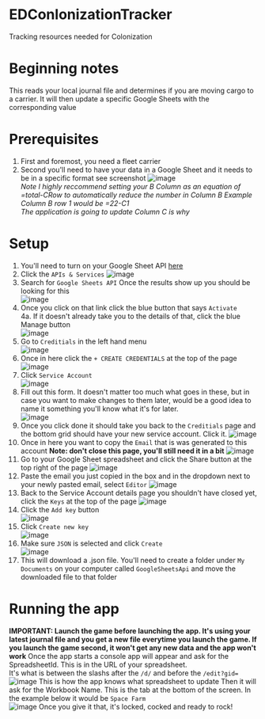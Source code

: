 # EDConlonizationTracker
Tracking resources needed for Colonization

# Beginning notes
This reads your local journal file and determines if you are moving cargo to a carrier. It will then update a specific Google Sheets with the corresponding value

# Prerequisites
1. First and foremost, you need a fleet carrier  
2. Second you'll need to have your data in a Google Sheet and it needs to be in a specific format see screenshot
![image](https://github.com/user-attachments/assets/287f7e56-7f00-45ab-a3b2-259d9f535050)  
*Note I highly reccommend setting your B Column as an equation of =total-CRow to automatically reduce the number in Column B*
*Example Column B row 1 would be =22-C1*  
*The application is going to update Column C is why*

# Setup
1. You'll need to turn on your Google Sheet API [here](https:\\console.google.cloud)
2. Click the `APIs & Services`
   ![image](https://github.com/user-attachments/assets/def5eb5d-a0e5-437c-a6f3-7711e5495d8c)
3. Search for `Google Sheets API` Once the results show up you should be looking for this  
 ![image](https://github.com/user-attachments/assets/d8c37a3e-0635-4131-9b15-e4b136885190)
4. Once you click on that link click the blue button that says `Activate`  
4a. If it doesn't already take you to the details of that, click the blue Manage button  
  ![image](https://github.com/user-attachments/assets/3f274be0-dfe0-4011-b888-61084064c241)
5. Go to `Creditials` in the left hand menu  
   ![image](https://github.com/user-attachments/assets/f5c3b052-8955-4b4e-a8c6-0d03df8ac02c)
6. Once in here click the `+ CREATE CREDENTIALS` at the top of the page  
  ![image](https://github.com/user-attachments/assets/60cec8d5-77ba-4605-b027-98e458b9d6e9)
7. Click `Service Account`  
    ![image](https://github.com/user-attachments/assets/650bc677-cc5d-4aae-a455-b703c912cd84)
8. Fill out this form. It doesn't matter too much what goes in these, but in case you want to make changes to them later, would be a good idea to name it something you'll know what it's for later.  
    ![image](https://github.com/user-attachments/assets/fc5a1cc0-f052-4bf6-80a3-5d7ebb35f299)
9. Once you click done it should take you back to the `Creditials` page and the bottom grid should have your new service account. Click it.
  ![image](https://github.com/user-attachments/assets/7dd06756-f2c8-401a-8663-271d808add01)
10. Once in here you want to copy the `Email` that is was generated to this account **Note: don't close this page, you'll still need it in a bit**
    ![image](https://github.com/user-attachments/assets/588a118f-f0c8-4083-afb3-09ae382d71e2)
11. Go to your Google Sheet spreadsheet and click the Share button at the top right of the page
  ![image](https://github.com/user-attachments/assets/c1ac0f33-6adb-4240-a887-c6c2acc0ab5c)
12. Paste the email you just copied in the box and in the dropdown next to your newly pasted email, select `Editor`
  ![image](https://github.com/user-attachments/assets/d04ed8f7-5de7-467b-b582-8ade453766a7)
13. Back to the Service Account details page you shouldn't have closed yet, click the `Keys` at the top of the page
    ![image](https://github.com/user-attachments/assets/31114eff-0ab1-4a4c-a28c-37a71afb05dd)
14. Click the `Add key` button  
  ![image](https://github.com/user-attachments/assets/22c0ecf7-08b4-44d6-9f68-d4c17ef28da9)
15. Click `Create new key`  
    ![image](https://github.com/user-attachments/assets/7c4e7cd1-a61f-4a74-925a-bd034ff930bb)
16. Make sure `JSON` is selected and click `Create`  
    ![image](https://github.com/user-attachments/assets/166681a5-cd23-4513-91b2-a209d0331ebf)
17. This will download a .json file. You'll need to create a folder under `My Documents` on your computer called `GoogleSheetsApi` and move the downloaded file to that folder

# Running the app
**IMPORTANT: Launch the game before launching the app. It's using your latest journal file and you get a new file everytime you launch the game. If you launch the game second, it won't get any new data and the app won't work**
Once the app starts a console app will appear and ask for the SpreadsheetId. This is in the URL of your spreadsheet.  
It's what is between the slashs after the `/d/` and before the `/edit?gid=`  
![image](https://github.com/user-attachments/assets/3faf90f2-a946-4c17-be07-c2651300b7a1)
This is how the app knows what spreadsheet to update
Then it will ask for the Workbook Name. This is the tab at the bottom of the screen. In the example below it would be `Space Farm`  
![image](https://github.com/user-attachments/assets/19b6b56e-9853-462a-b5bd-88cdd474c3f9)
Once you give it that, it's locked, cocked and ready to rock!









